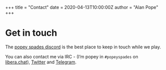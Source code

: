 +++
title = "Contact"
date = 2020-04-13T10:00:00Z
author = "Alan Pope"
+++

Get in touch
============

The [popey spades discord](https://discord.gg/v9ZZ22D) is the best place to keep in touch while we play.

You can also contact me via IRC - (I’m popey in `#popeyspades` on [libera.chat](https://libera.chat)), [Twitter](https://twitter.com/popey) and [Telegram](https://t.me/popeydc).
